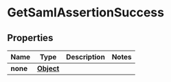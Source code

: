 
# GetSamlAssertionSuccess

## Properties
Name | Type | Description | Notes
------------ | ------------- | ------------- | -------------
**none** | [**Object**](.md) |  | 



